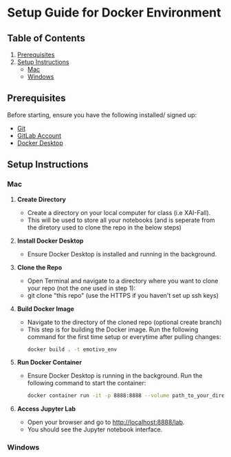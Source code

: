 # Setup Guide for Docker Environment

## Table of Contents
1. [Prerequisites](#prerequisites)
2. [Setup Instructions](#setup-instructions)
    - [Mac](#mac)
    - [Windows](#windows)

## Prerequisites
Before starting, ensure you have the following installed/ signed up:
- [Git](https://git-scm.com/downloads)
- [GitLab Account](https://gitlab.com/users/sign_in)
- [Docker Desktop](https://www.docker.com/products/docker-desktop)

## Setup Instructions

### Mac

1. **Create Directory**
   - Create a directory on your local computer for class (i.e XAI-Fall).
   - This will be used to store all your notebooks (and is seperate from the diretory used to clone the repo in the below steps)

2. **Install Docker Desktop**
   - Ensure Docker Desktop is installed and running in the background.

3. **Clone the Repo**
   - Open Terminal and navigate to a directory where you want to clone your repo (not the one used in step 1):
   - git clone "this repo"  (use the HTTPS if you haven't set up ssh keys)

4. **Build Docker Image**
   - Navigate to the directory of the cloned repo (optional create branch)
   - This step is for building the Docker image. Run the following command for the first time setup or everytime after pulling changes:
     ```bash
     docker build . -t emotivo_env
     ```

5. **Run Docker Container**
   - Ensure Docker Desktop is running in the background. Run the following command to start the container:
     ```bash
     docker container run -it -p 8888:8888 --volume path_to_your_directory:/home/jovyan/work path_to_your_directory jupyter lab --NotebookApp.token=''
     ```

6. **Access Jupyter Lab**
   - Open your browser and go to [http://localhost:8888/lab](http://localhost:8888/lab).
   - You should see the Jupyter notebook interface.

### Windows

